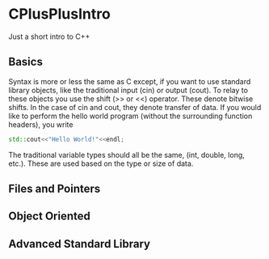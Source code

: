 # CPlusPlusIntro
Just a short intro to C++
## Basics
Syntax is more or less the same as C except, if you want to use standard library objects, like 
the traditional input (cin) or output (cout). To relay to these objects you use the shift (>>
or <<) operator. These denote bitwise shifts. In the case of cin and cout, they denote transfer of data. 
If you would like to perform the hello world program (without the surrounding function headers), you write
```C++
std::cout<<"Hello World!"<<endl;
```
The traditional variable types should all be the same, (int, double, long, etc.). These
are used based on the type or size of data. 

## Files and Pointers

## Object Oriented 

## Advanced Standard Library
